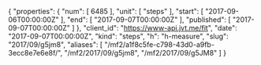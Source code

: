 {
  "properties": {
    "num": [
      6485
    ],
    "unit": [
      "steps"
    ],
    "start": [
      "2017-09-06T00:00:00Z"
    ],
    "end": [
      "2017-09-07T00:00:00Z"
    ],
    "published": [
      "2017-09-07T00:00:00Z"
    ]
  },
  "client_id": "https://www-api.jvt.me/fit",
  "date": "2017-09-07T00:00:00Z",
  "kind": "steps",
  "h": "h-measure",
  "slug": "2017/09/g5jm8",
  "aliases": [
    "/mf2/a1f8c5fe-c798-43d0-a9fb-3ecc8e7e6e8f/",
    "/mf2/2017/09/g5jm8",
    "/mf2/2017/09/g5JM8"
  ]
}
